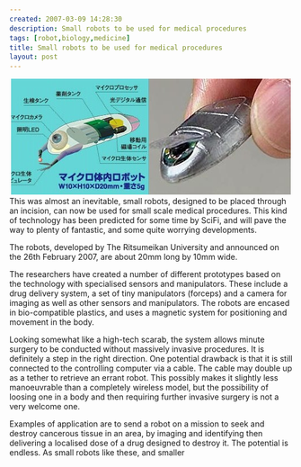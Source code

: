 ```yaml
---
created: 2007-03-09 14:28:30
description: Small robots to be used for medical procedures
tags: [robot,biology,medicine]
title: Small robots to be used for medical procedures
layout: post
---
```

<div align="center">
  <img src="/galleries/gallery-6-orions-images/434-minibot.jpg" alt="">
</div>
This was almost an inevitable, small robots, designed to be placed through an incision, can now be used for small scale medical procedures. This kind of technology has been predicted for some time by SciFi, and will pave the way to plenty of fantastic, and some quite worrying developments.

The robots, developed by The Ritsumeikan University and announced on the 26th February 2007, are about 20mm long by 10mm wide.

The researchers have created a number of different prototypes based on the technology with specialised sensors and manipulators. These include a drug delivery system, a set of tiny manipulators (forceps) and a camera for imaging as well as other sensors and manipulators. The robots are encased in bio-compatible plastics, and uses a magnetic system for positioning and movement in the body.

Looking somewhat like a high-tech scarab, the system allows minute surgery to be conducted without massively invasive procedures. It is definitely a step in the right direction. One potential drawback is that it is still connected to the controlling computer via a cable. The cable may double up as a tether to retrieve an errant robot. This possibly makes it slightly less manoeuvrable than a completely wireless model, but the possibility of loosing one in a body and then requiring further invasive surgery is not a very welcome one.

Examples of application are to send a robot on a mission to seek and destroy cancerous tissue in an area, by imaging and identifying then delivering a localised dose of a drug designed to destroy it. The potential is endless. As small robots like these, and smaller

